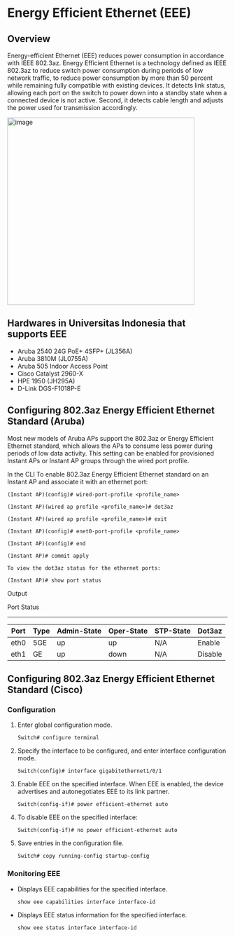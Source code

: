 # Energy Efficient Ethernet (EEE)

## Overview  
Energy-efficient Ethernet (EEE) reduces power consumption in accordance with IEEE 802.3az. Energy Efficient Ethernet is a technology defined as IEEE 802.3az to reduce switch power consumption during periods of low network traffic, to reduce power consumption by more than 50 percent while remaining fully compatible with existing devices. It detects link status, allowing each port on the switch to power down into a standby state when a connected device is not active. Second, it detects cable length and adjusts the power used for transmission accordingly. 

<img width="428" alt="image" src="https://github.com/bmw-ece-ntust/internship/blob/2024-TEEP-11-Lauren/images/eee.png">

## Hardwares in Universitas Indonesia that supports EEE
- Aruba 2540 24G PoE+ 4SFP+ (JL356A)
- Aruba 3810M (JL0755A)
- Aruba 505 Indoor Access Point
- Cisco Catalyst 2960-X
- HPE 1950 (JH295A)
- D-Link DGS-F1018P-E

## Configuring 802.3az Energy Efficient Ethernet Standard (Aruba)
Most new models of Aruba APs support the 802.3az or Energy Efficient Ethernet standard, which allows the APs to consume less power during periods of low data activity. This setting can be enabled for provisioned Instant APs or Instant AP groups through the wired port profile.

In the CLI
To enable 802.3az Energy Efficient Ethernet standard on an Instant AP and associate it with an ethernet port:

```
(Instant AP)(config)# wired-port-profile <profile_name>

(Instant AP)(wired ap profile <profile_name>)# dot3az

(Instant AP)(wired ap profile <profile_name>)# exit

(Instant AP)(config)# enet0-port-profile <profile_name>

(Instant AP)(config)# end

(Instant AP)# commit apply

To view the dot3az status for the ethernet ports:

(Instant AP)# show port status
```
Output

Port Status

-----------

| Port | Type | Admin-State | Oper-State | STP-State | Dot3az |
| -------- | -------- | -------- |-------- | -------- | -------- |
| eth0 | 5GE | up | up | N/A | Enable |
| eth1 | GE | up | down | N/A | Disable |

## Configuring 802.3az Energy Efficient Ethernet Standard (Cisco)

### Configuration
1. Enter global configuration mode.
   ```
   Switch# configure terminal
   ```
2. Specify the interface to be configured, and enter interface configuration mode.
   ```
   Switch(config)# interface gigabitethernet1/0/1
   ```
3. Enable EEE on the specified interface. When EEE is enabled, the device advertises and autonegotiates EEE to its link partner.
    ```
    Switch(config-if)# power efficient-ethernet auto
    ```
4. To disable EEE on the specified interface:
   ```
   Switch(config-if)# no power efficient-ethernet auto
   ```
5. Save entries in the configuration file.
   ```
   Switch# copy running-config startup-config
   ```

### Monitoring EEE
- Displays EEE capabilities for the specified interface.
  ```
  show eee capabilities interface interface-id
  ```
- Displays EEE status information for the specified interface.
  ```
  show eee status interface interface-id
  ```
